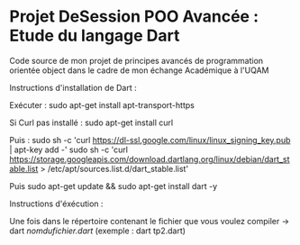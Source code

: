 # Projet DeSession POO Avancée : Etude du langage Dart
Code source de mon projet de principes avancés de programmation orientée object dans le cadre de mon échange Académique à l'UQAM

Instructions d'installation de Dart :

Exécuter :
sudo apt-get install apt-transport-https

Si Curl pas installé : 
sudo apt-get install curl

Puis :
sudo sh -c 'curl https://dl-ssl.google.com/linux/linux_signing_key.pub | apt-key add -'
sudo sh -c 'curl https://storage.googleapis.com/download.dartlang.org/linux/debian/dart_stable.list > /etc/apt/sources.list.d/dart_stable.list'

Puis 
sudo apt-get update && sudo apt-get install dart -y


Instructions d'éxécution :

Une fois dans le répertoire contenant le fichier que vous voulez compiler ->
dart *nomdufichier.dart* 
(exemple : dart tp2.dart)
